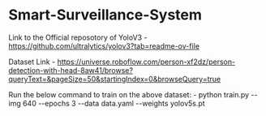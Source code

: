 # Smart-Surveillance-System



Link to the Official reposotory of YoloV3 - https://github.com/ultralytics/yolov3?tab=readme-ov-file

 Dataset Link - https://universe.roboflow.com/person-xf2dz/person-detection-with-head-8aw41/browse?queryText=&pageSize=50&startingIndex=0&browseQuery=true

 Run the below command to train on the above dataset: -
python train.py --img 640 --epochs 3 --data data.yaml --weights yolov5s.pt
      
